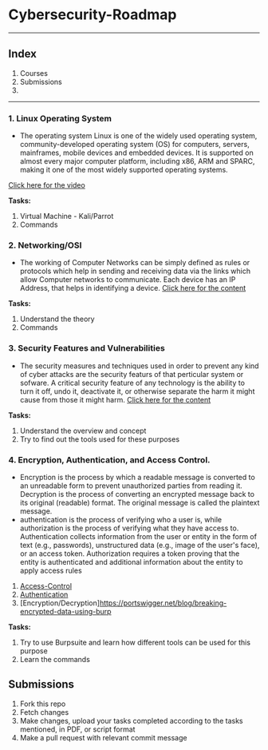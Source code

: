 # Cybersecurity-Roadmap

---
## Index
1. Courses
2. Submissions
3. 
---



### 1. Linux Operating System

- The operating system Linux is one of the widely used operating system, community-developed operating system (OS) for computers, servers, mainframes, mobile devices and embedded devices. It is supported on almost every major computer platform, including x86, ARM and SPARC, making it one of the most widely supported operating systems.

[Click here for the video](https://m.youtube.com/watch?v=iwolPf6kN-k&t=3530s)

**Tasks:**
<ol>
  <li>Virtual Machine - Kali/Parrot</li>
  <li>Commands</li>
</ol>

### 2. Networking/OSI

- The working of Computer Networks can be simply defined as rules or protocols which help in sending and receiving data via the links which allow Computer networks to communicate. Each device has an IP Address, that helps in identifying a device.
[Click here for the content](https://www.freecodecamp.org/news/tag/computer-networking/)

**Tasks:**
<ol>
  <li>Understand the theory</li>
  <li>Commands</li>
</ol>

### 3. Security Features and Vulnerabilities

- The security measures and techniques used in order to prevent any kind of cyber attacks are the security featurs of that perticular system or sofware. A critical security feature of any technology is the ability to turn it off, undo it, deactivate it, or otherwise separate the harm it might cause from those it might harm.
[Click here for the content](https://portswigger.net/blog)

**Tasks:**
<ol>
  <li>Understand the overview and concept</li>
  <li>Try to find out the tools used for these purposes</li>
</ol>

### 4. Encryption, Authentication, and Access Control.

- Encryption is the process by which a readable message is converted to an unreadable form to prevent unauthorized parties from reading it. Decryption is the process of converting an encrypted message back to its original (readable) format. The original message is called the plaintext message.
- authentication is the process of verifying who a user is, while authorization is the process of verifying what they have access to. Authentication collects information from the user or entity in the form of text (e.g., passwords), unstructured data (e.g., image of the user's face), or an access token. Authorization requires a token proving that the entity is authenticated and additional information about the entity to apply access rules
1. [Access-Control](https://portswigger.net/blog)
2. [Authentication](https://portswigger.net/web-security/authentication)
3. [Encryption/Decryption]https://portswigger.net/blog/breaking-encrypted-data-using-burp

**Tasks:**
<ol>
  <li>Try to use Burpsuite and learn how different tools can be used for this purpose</li>
  <li>Learn the commands</li>
</ol>



## Submissions
1. Fork this repo
2. Fetch changes
3. Make changes, upload your tasks completed according to the tasks mentioned, in PDF, or script format
4. Make a pull request with relevant commit message


